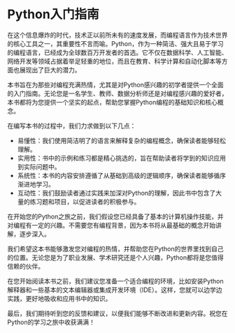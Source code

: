 # Python入门指南

在这个信息爆炸的时代，技术正以前所未有的速度发展，而编程语言作为技术世界的核心工具之一，其重要性不言而喻。Python，作为一种简洁、强大且易于学习的编程语言，已经成为全球数百万开发者的首选。它不仅在数据科学、人工智能、网络开发等领域占据着举足轻重的地位，而且在教育、科学计算和自动化脚本等方面也展现出了巨大的潜力。

本书旨在为那些对编程充满热情，尤其是对Python感兴趣的初学者提供一个全面的入门指南。无论您是一名学生、教师、数据分析师还是对编程感兴趣的爱好者，本书都将为您提供一个坚实的起点，帮助您掌握Python编程的基础知识和核心概念。

在编写本书的过程中，我们力求做到以下几点：

- 易懂性：我们使用简洁明了的语言来解释复杂的编程概念，确保读者能够轻松理解。
- 实用性：书中的示例和练习都是精心挑选的，旨在帮助读者将学到的知识应用到实际问题中。
- 系统性：本书的内容安排遵循了从基础到高级的逻辑顺序，确保读者能够循序渐进地学习。
- 互动性：我们鼓励读者通过实践来加深对Python的理解，因此书中包含了大量的练习题和项目，以促进读者的积极参与。

在开始您的Python之旅之前，我们假设您已经具备了基本的计算机操作技能，并对编程有一定的兴趣。不需要您有编程背景，因为本书将从最基础的概念开始讲解，逐步深入。

我们希望这本书能够激发您对编程的热情，并帮助您在Python的世界里找到自己的位置。无论您是为了职业发展、学术研究还是个人兴趣，Python都将是您值得信赖的伙伴。

在您开始阅读本书之前，我们建议您准备一个适合编程的环境，比如安装Python解释器和一些基本的文本编辑器或集成开发环境（IDE）。这样，您就可以边学边实践，更好地吸收和应用书中的知识。

最后，我们期待听到您的反馈和建议，以便我们能够不断改进和更新内容。祝您在Python的学习之旅中收获满满！